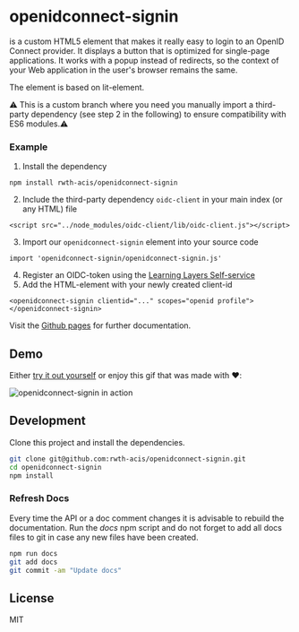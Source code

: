 openidconnect-signin
================

<openidconnect-signin> is a custom HTML5 element that makes it really easy to login to an OpenID Connect provider. It
displays a button that is optimized for single-page applications. It works with a popup instead of redirects, so the
context of your Web application in the user's browser remains the same.

The element is based on lit-element.

:warning: This is a custom branch where you need you manually import a third-party dependency (see step 2 in the following) to ensure compatibility with ES6 modules.:warning:

### Example

1. Install the dependency
```
npm install rwth-acis/openidconnect-signin
```
2. Include the third-party dependency `oidc-client` in your main index (or any HTML) file
```
<script src="../node_modules/oidc-client/lib/oidc-client.js"></script>
```
3. Import our `openidconnect-signin` element into your source code
```
import 'openidconnect-signin/openidconnect-signin.js'
```
4. Register an OIDC-token using the [Learning Layers Self-service](https://api.learning-layers.eu/o/oauth2/manage/dev/dynreg)
5. Add the HTML-element with your newly created client-id
```
<openidconnect-signin clientid="..." scopes="openid profile"></openidconnect-signin>
```

Visit the [Github pages](https://rwth-acis.github.io/openidconnect-signin) for further documentation.

## Demo

Either [try it out yourself](https://rwth-acis.github.io/openidconnect-signin/#/elements/openidconnect-signin/demos/demo/index.html) or enjoy this gif that was made with :heart::

![openidconnect-signin in action](https://i.giphy.com/zkFD9Blr2cPxm.gif)

## Development

Clone this project and install the dependencies.

```bash
git clone git@github.com:rwth-acis/openidconnect-signin.git
cd openidconnect-signin
npm install
```

### Refresh Docs

Every time the API or a doc comment changes it is advisable to rebuild the documentation. 
Run the *docs* npm script and do not forget to add all docs files to git in case any new files have been created.

```bash
npm run docs
git add docs
git commit -am "Update docs"

```

## License
MIT
